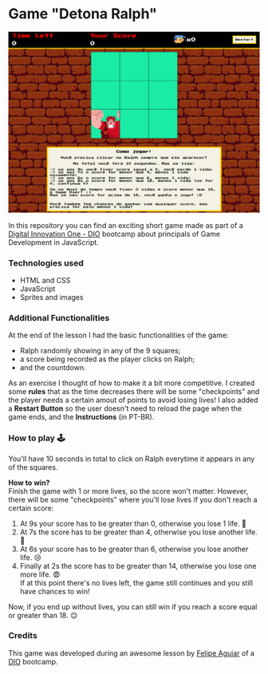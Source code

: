 # Game "Detona Ralph"

![](game-detona-ralph.png)

In this repository you can find an exciting short game made as part of a [Digital Innovation One - DIO](https://www.dio.me/en) bootcamp about principals of Game Development in JavaScript.

### Technologies used

- HTML and CSS
- JavaScript
- Sprites and images

### Additional Functionalities

At the end of the lesson I had the basic functionalities of the game:

- Ralph randomly showing in any of the 9 squares;
- a score being recorded as the player clicks on Ralph;
- and the countdown.

As an exercise I thought of how to make it a bit more competitive. I created some **rules** that as the time decreases there will be some "checkpoints" and the player needs a certain amout of points to avoid losing lives! I also added a **Restart Button** so the user doesn't need to reload the page when the game ends, and the **Instructions** (in PT-BR).

### How to play 🕹️

You'll have 10 seconds in total to click on Ralph everytime it appears in any of the squares.

**How to win?**  
Finish the game with 1 or more lives, so the score won't matter. However, there will be some "checkpoints" where you'll lose lives if you don't reach a certain score:

1. At 9s your score has to be greater than 0, otherwise you lose 1 life. 🥲
2. At 7s the score has to be greater than 4, otherwise you lose another life. 🤨
3. At 6s your score has to be greater than 6, otherwise you lose another life. 😢
4. Finally at 2s the score has to be greater than 14, otherwise you lose one more life. 😨  
   If at this point there's no lives left, the game still continues and you still have chances to win!

Now, if you end up without lives, you can still win if you reach a score equal or greater than 18. 😌

### Credits

This game was developed during an awesome lesson by [Felipe Aguiar](https://github.com/felipeAguiarCode) of a [DIO](https://www.dio.me/en) bootcamp.
